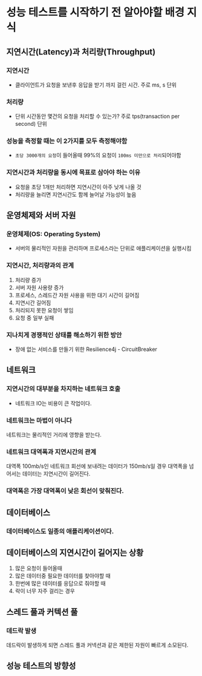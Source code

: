 # 성능 테스트를 시작하기 전 알아야할 배경 지식
## 지연시간(Latency)과 처리량(Throughput)
### 지연시간
* 클라이언트가 요청을 보낸후 응답을 받기 까지 걸린 시간. 주로 ms, s 단위

### 처리량
* 단위 시간동안 몇건의 요청을 처리할 수 있는가? 주로 tps(transaction per second) 단위

### 성능을 측정할 때는 이 2가지를 모두 측정해야함  
* `초당 3000개의 요청`이 들어올때 99%의 요청이 `100ms 미만으로 처리`되어야함

### 지연시간과 처리량을 동시에 목표로 삼아야 하는 이유
* 요청을 초당 1개만 처리하면 지연시간이 아주 낮게 나올 것
* 처리량을 늘리면 지연시간도 함께 늘어날 가능성이 높음

## 운영체제와 서버 자원
### 운영체제(OS: Operating System)
* 서버의 물리적인 자원을 관리하며 프로세스라는 단위로 애플리케이션을 실행시킴

### 지연시간, 처리량과의 관계
1. 처리량 증가 
2. 서버 자원 사용량 증가 
3. 프로세스, 스레드간 자원 사용을 위한 대기 시간이 길어짐 
4. 지연시간 길어짐 
5. 처리되지 못한 요청이 쌓임 
6. 요청 중 일부 실패

### 지나치게 경쟁적인 상태를 해소하기 위한 방안
* 장애 없는 서비스를 만들기 위한 Resilience4j - CircuitBreaker

## 네트워크
### 지연시간의 대부분을 차지하는 네트워크 호출
* 네트워크 IO는 비용이 큰 작업이다.

### 네트워크는 마법이 아니다
네트워크는 물리적인 거리에 영향을 받는다.

### 네트워크 대역폭과 지연시간의 관계
대역폭 100mb/s인 네트워크 회선에 보내려는 데이터가 150mb/s일 경우
대역폭을 넘어서는 데이터는 지연시간이 길어진다.

### 대역폭은 가장 대역폭이 낮은 회선이 맞춰진다.

## 데이터베이스
### 데이터베이스도 일종의 애플리케이션이다.

## 데이터베이스의 지연시간이 길어지는 상황
1. 많은 요청이 들어올때
2. 많은 데이터중 필요한 데이터를 찾아야할 때
3. 한번에 많은 데이터를 응답으로 줘야할 때
4. 락이 너무 자주 걸리는 경우

## 스레드 풀과 커텍션 풀
### 데드락 발생
데드락이 발생하게 되면 스레드 풀과 커넥션과 같은 제한된 자원이 빠르게 소모된다.




## 성능 테스트의 방향성